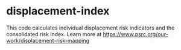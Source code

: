 # displacement-index
This code calculates individual displacement risk indicators and the consolidated risk index. Learn more at https://www.psrc.org/our-work/displacement-risk-mapping
